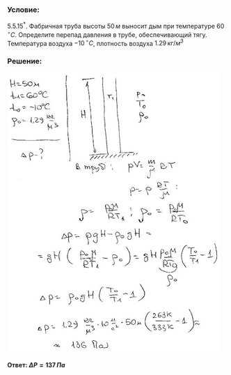 ###  Условие:

$5.5.15^*.$ Фабричная труба высоты $50 \,м$ выносит дым при температуре $60 \,^{\circ}C$. Определите перепад давления в трубе, обеспечивающий тягу. Температура воздуха $−10 \,^{\circ}C$, плотность воздуха $1.29 \,кг/м^3$

###  Решение:

![|488x640, 67%](../../img/5.5.15/1.jpg)

#### Ответ: $\Delta P = 137 \,Па$